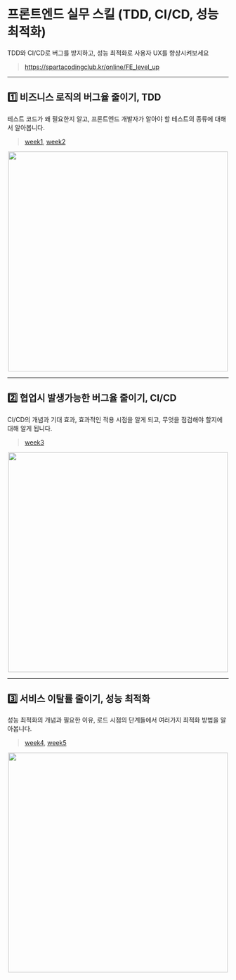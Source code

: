 # 프론트엔드 실무 스킬 (TDD, CI/CD, 성능 최적화)
TDD와 CI/CD로 버그를 방지하고, 성능 최적화로 사용자 UX를 향상시켜보세요
> https://spartacodingclub.kr/online/FE_level_up


-------------

## 1️⃣ 비즈니스 로직의 버그율 줄이기, TDD
테스트 코드가 왜 필요한지 알고, 프론트엔드 개발자가 알아야 할 테스트의 종류에 대해서 알아봅니다.
> [week1](https://github.com/feel5ny/spartacoding-frontend/pulls?q=is%3Apr+is%3Aopen+label%3Aweek1+sort%3Acreated-desc), [week2](https://github.com/feel5ny/spartacoding-frontend/pulls?q=is%3Apr+is%3Aopen+label%3Aweek2+sort%3Acreated-desc)

<center><img src="https://static.spartacodingclub.kr/backoffice/master-template/o39wbnvncbr_Frame%201000006414.png" width="500" /></center>

-------------

## 2️⃣ 협업시 발생가능한 버그율 줄이기, CI/CD
CI/CD의 개념과 기대 효과, 효과적인 적용 시점을 알게 되고, 무엇을 점검해야 할지에 대해 알게 됩니다.
> [week3](https://github.com/feel5ny/spartacoding-frontend/pulls?q=is%3Apr+is%3Aopen+label%3Aweek3+sort%3Acreated-desc)


<center><img src="https://static.spartacodingclub.kr/backoffice/master-template/kqy23lq4m1o_Frame%201000006416.png" width="500" /></center>

-------------

## 3️⃣ 서비스 이탈률 줄이기, 성능 최적화
성능 최적화의 개념과 필요한 이유, 로드 시점의 단계들에서 여러가지 최적화 방법을 알아봅니다.
> [week4](https://github.com/feel5ny/spartacoding-frontend/pulls?q=is%3Apr+is%3Aopen+label%3Aweek4+sort%3Acreated-desc), [week5](https://github.com/feel5ny/spartacoding-frontend/pulls?q=is%3Apr+is%3Aopen+label%3Aweek5+sort%3Acreated-desc)

<center><img src="https://static.spartacodingclub.kr/backoffice/master-template/yhsafpzx13e_Frame%201000006415.png" width="500" /></center>
